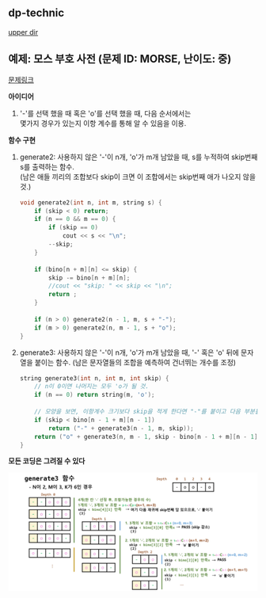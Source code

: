 ## dp-technic
[upper dir](../)

## 예제: 모스 부호 사전 (문제 ID: MORSE, 난이도: 중)
[문제링크](https://algospot.com/judge/problem/read/MORSE)    

**아이디어**  

1. '-'를 선택 했을 때 혹은 'o'를 선택 했을 때, 다음 순서에서는  
   몇가지 경우가 있는지 이항 계수를 통해 알 수 있음을 이용.

**함수 구현**

1. generate2: 사용하지 않은 '-'이 n개, 'o'가 m개 남았을 때, s를 누적하여 skip번째 s를 출력하는 함수.  
			  (남은 애들 끼리의 조합보다 skip이 크면 이 조합에서는 skip번째 애가 나오지 않을 것.)
	```cpp
	void generate2(int n, int m, string s) {
		if (skip < 0) return;
		if (n == 0 && m == 0) {
			if (skip == 0)
				cout << s << "\n";
			--skip;
		}

		if (bino[n + m][n] <= skip) {
			skip -= bino[n + m][n];
			//cout << "skip: " << skip << "\n";
			return ;
		}

		if (n > 0) generate2(n - 1, m, s + "-");
		if (m > 0) generate2(n, m - 1, s + "o");
	}
	```

2. generate3: 사용하지 않은 '-'이 n개, 'o'가 m개 남았을 때, '-' 혹은 'o' 뒤에 문자열을 붙이는 함수.
			  (남은 문자열들의 조합을 예측하여 건너뛰는 개수를 조정)
	```cpp
	string generate3(int n, int m, int skip) {
		// n이 0이면 나머지는 모두 'o가 될 것.
		if (n == 0) return string(m, 'o');

		// 모양을 보면, 이항계수 크기보다 skip을 적게 한다면 "-"를 붙이고 다음 부분을 본다.
		if (skip < bino[n - 1 + m][n - 1])
			return ("-" + generate3(n - 1, m, skip));
		return ("o" + generate3(n, m - 1, skip - bino[n - 1 + m][n - 1]));
	}
	```
	
**모든 코딩은 그려질 수 있다**  
<p align="center">
    <img src="./Algorithm.png" alt="Algorithm">
</p>
